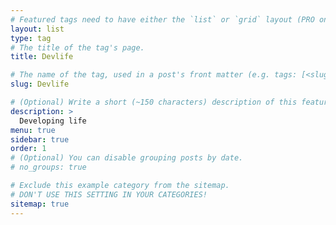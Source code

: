 ```yaml
---
# Featured tags need to have either the `list` or `grid` layout (PRO only).
layout: list
type: tag
# The title of the tag's page.
title: Devlife

# The name of the tag, used in a post's front matter (e.g. tags: [<slug>]).
slug: Devlife

# (Optional) Write a short (~150 characters) description of this featured tag.
description: >
  Developing life
menu: true
sidebar: true
order: 1
# (Optional) You can disable grouping posts by date.
# no_groups: true

# Exclude this example category from the sitemap.
# DON'T USE THIS SETTING IN YOUR CATEGORIES!
sitemap: true
---
```

